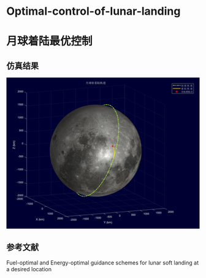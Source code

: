 # Optimal-control-of-lunar-landing
# 月球着陆最优控制

## 仿真结果

![](Result.png)

## 参考文献
Fuel-optimal and Energy-optimal guidance schemes for lunar soft landing at a desired location
